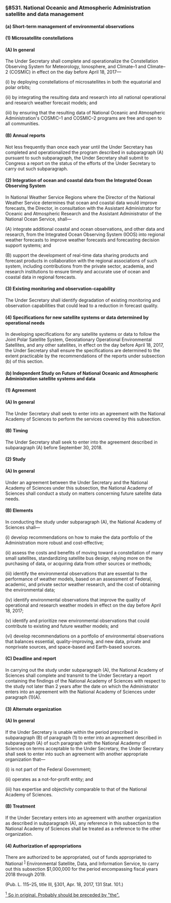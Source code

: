 ### §8531. National Oceanic and Atmospheric Administration satellite and data management ###

#### (a) Short-term management of environmental observations ####

#### (1) Microsatellite constellations ####

#### (A) In general ####

The Under Secretary shall complete and operationalize the Constellation Observing System for Meteorology, Ionosphere, and Climate–1 and Climate–2 (COSMIC) in effect on the day before April 18, 2017—

(i) by deploying constellations of microsatellites in both the equatorial and polar orbits;

(ii) by integrating the resulting data and research into all national operational and research weather forecast models; and

(iii) by ensuring that the resulting data of National Oceanic and Atmospheric Administration's COSMIC–1 and COSMIC–2 programs are free and open to all communities.

#### (B) Annual reports ####

Not less frequently than once each year until the Under Secretary has completed and operationalized the program described in subparagraph (A) pursuant to such subparagraph, the Under Secretary shall submit to Congress a report on the status of the efforts of the Under Secretary to carry out such subparagraph.

#### (2) Integration of ocean and coastal data from the Integrated Ocean Observing System ####

In National Weather Service Regions where the Director of the National Weather Service determines that ocean and coastal data would improve forecasts, the Director, in consultation with the Assistant Administrator for Oceanic and Atmospheric Research and the Assistant Administrator of the National Ocean Service, shall—

(A) integrate additional coastal and ocean observations, and other data and research, from the Integrated Ocean Observing System (IOOS) into regional weather forecasts to improve weather forecasts and forecasting decision support systems; and

(B) support the development of real-time data sharing products and forecast products in collaboration with the regional associations of such system, including contributions from the private sector, academia, and research institutions to ensure timely and accurate use of ocean and coastal data in regional forecasts.

#### (3) Existing monitoring and observation-capability ####

The Under Secretary shall identify degradation of existing monitoring and observation capabilities that could lead to a reduction in forecast quality.

#### (4) Specifications for new satellite systems or data determined by operational needs ####

In developing specifications for any satellite systems or data to follow the Joint Polar Satellite System, Geostationary Operational Environmental Satellites, and any other satellites, in effect on the day before April 18, 2017, the Under Secretary shall ensure the specifications are determined to the extent practicable by the recommendations of the reports under subsection (b) of this section.

#### (b) Independent Study on Future of National Oceanic and Atmospheric Administration satellite systems and data ####

#### (1) Agreement ####

#### (A) In general ####

The Under Secretary shall seek to enter into an agreement with the National Academy of Sciences to perform the services covered by this subsection.

#### (B) Timing ####

The Under Secretary shall seek to enter into the agreement described in subparagraph (A) before September 30, 2018.

#### (2) Study ####

#### (A) In general ####

Under an agreement between the Under Secretary and the National Academy of Sciences under this subsection, the National Academy of Sciences shall conduct a study on matters concerning future satellite data needs.

#### (B) Elements ####

In conducting the study under subparagraph (A), the National Academy of Sciences shall—

(i) develop recommendations on how to make the data portfolio of the Administration more robust and cost-effective;

(ii) assess the costs and benefits of moving toward a constellation of many small satellites, standardizing satellite bus design, relying more on the purchasing of data, or acquiring data from other sources or methods;

(iii) identify the environmental observations that are essential to the performance of weather models, based on an assessment of Federal, academic, and private sector weather research, and the cost of obtaining the environmental data;

(iv) identify environmental observations that improve the quality of operational and research weather models in effect on the day before April 18, 2017;

(v) identify and prioritize new environmental observations that could contribute to existing and future weather models; and

(vi) develop recommendations on a portfolio of environmental observations that balances essential, quality-improving, and new data, private and nonprivate sources, and space-based and Earth-based sources.

#### (C) Deadline and report ####

In carrying out the study under subparagraph (A), the National Academy of Sciences shall complete and transmit to the Under Secretary a report containing the findings of the National Academy of Sciences with respect to the study not later than 2 years after the date on which the Administrator enters into an agreement with the National Academy of Sciences under paragraph (1)(A).

#### (3) Alternate organization ####

#### (A) In general ####

If the Under Secretary is unable within the period prescribed in subparagraph (B) of paragraph (1) to enter into an agreement described in subparagraph (A) of such paragraph with the National Academy of Sciences on terms acceptable to the Under Secretary, the Under Secretary shall seek to enter into such an agreement with another appropriate organization that—

(i) is not part of the Federal Government;

(ii) operates as a not-for-profit entity; and

(iii) has expertise and objectivity comparable to that of the National Academy of Sciences.

#### (B) Treatment ####

If the Under Secretary enters into an agreement with another organization as described in subparagraph (A), any reference in this subsection to the National Academy of Sciences shall be treated as a reference to the other organization.

#### (4) Authorization of appropriations ####

There are authorized to be appropriated, out of funds appropriated to National <sup><a href="#8531_1_target" name="8531_1">1</a></sup> Environmental Satellite, Data, and Information Service, to carry out this subsection $1,000,000 for the period encompassing fiscal years 2018 through 2019.

(Pub. L. 115–25, title III, §301, Apr. 18, 2017, 131 Stat. 101.)

[<sup>1</sup> So in original. Probably should be preceded by "the".](#8531_1)